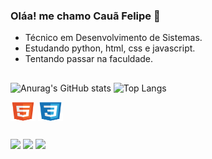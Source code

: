 ### Oláa! me chamo Cauã Felipe 📌
- Técnico em Desenvolvimento de Sistemas.
- Estudando python, html, css e javascript.
- Tentando passar na faculdade. 
##

![Anurag's GitHub stats](https://github-readme-stats.vercel.app/api?username=cauafelipe02&show_icons=true&theme=gruvbox_light)
![Top Langs](https://github-readme-stats.vercel.app/api/top-langs/?username=anuraghazra&theme=gruvbox_light&layout=compact&langs_count=8)
<div style="display: inline_block">
  <img align="center" alt="Rafa-HTML" height="30" width="40" src="https://raw.githubusercontent.com/devicons/devicon/master/icons/html5/html5-original.svg">
  <img align="center" alt="Rafa-CSS" height="30" width="40" src="https://raw.githubusercontent.com/devicons/devicon/master/icons/css3/css3-original.svg">
</div>

##

<div> 
  <a href="https://instagram.com/cauafelipe088" target="_blank"><img src="https://img.shields.io/badge/-Instagram-%23E4405F?style=for-the-badge&logo=instagram&logoColor=white" target="_blank"></a>
 <a href="https://www.facebook.com/profile.php?id=100026547367736" target="_blank"><img src="https://img.shields.io/badge/Facebook-1877F2?style=for-the-badge&logo=facebook&logoColor=white"></a> 
  <a href = "mailto:devcaua098@gmail.com"><img src="https://img.shields.io/badge/-Gmail-%23333?style=for-the-badge&logo=gmail&logoColor=white" target="_blank"></a>
</div>
